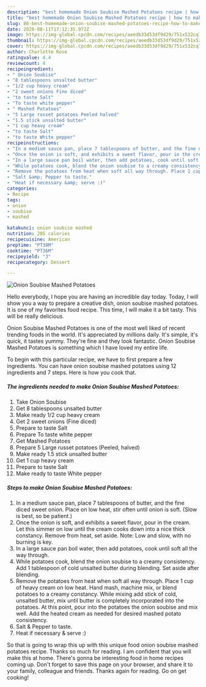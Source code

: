 ```yaml
---
description: "best homemade Onion Soubise Mashed Potatoes recipe | how to make homemade Onion Soubise Mashed Potatoes"
title: "best homemade Onion Soubise Mashed Potatoes recipe | how to make homemade Onion Soubise Mashed Potatoes"
slug: 86-best-homemade-onion-soubise-mashed-potatoes-recipe-how-to-make-homemade-onion-soubise-mashed-potatoes
date: 2020-08-11T17:12:35.972Z
image: https://img-global.cpcdn.com/recipes/aeedb33d53df9d29/751x532cq70/onion-soubise-mashed-potatoes-recipe-main-photo.jpg
thumbnail: https://img-global.cpcdn.com/recipes/aeedb33d53df9d29/751x532cq70/onion-soubise-mashed-potatoes-recipe-main-photo.jpg
cover: https://img-global.cpcdn.com/recipes/aeedb33d53df9d29/751x532cq70/onion-soubise-mashed-potatoes-recipe-main-photo.jpg
author: Charlotte Rose
ratingvalue: 4.4
reviewcount: 4
recipeingredient:
- " Onion Soubise"
- "8 tablespoons unsalted butter"
- "1/2 cup heavy cream"
- "2 sweet onions Fine diced"
- "to taste Salt"
- "To taste white pepper"
- " Mashed Potatoes"
- "5 Large russet potatoes Peeled halved"
- "1.5 stick unsalted butter"
- "1 cup heavy cream"
- "to taste Salt"
- "to taste White pepper"
recipeinstructions:
- "In a medium sauce pan, place 7 tablespoons of butter, and the fine diced sweet onion. Place on low heat, stir often until onion is soft. (Slow is best, so be patient.)"
- "Once the onion is soft, and exhibits a sweet flavor, pour in the cream. Let this simmer on low until the cream cooks down into a nice thick constancy. Remove from heat, set aside. Note: Low and slow, with no burning is key."
- "In a large sauce pan boil water, then add potatoes, cook until soft all the way through."
- "While potatoes cook, blend the onion soubise to a creamy consistency. Add 1 tablespoon of cold unsalted butter during blending. Set aside after blending."
- "Remove the potatoes from heat when soft all way through. Place 1 cup of heavy cream on low heat. Hand mash, machine mix, or blend potatoes to a creamy constancy. While mixing add stick of cold, unsalted butter, mix until butter is completely incorporated into the potatoes. At this point, pour into the potatoes the onion soubise and mix well. Add the heated cream as needed for desired mashed potato consistency."
- "Salt &amp; Pepper to taste."
- "Heat if necessary &amp; serve :)"
categories:
- Recipe
tags:
- onion
- soubise
- mashed

katakunci: onion soubise mashed 
nutrition: 205 calories
recipecuisine: American
preptime: "PT38M"
cooktime: "PT36M"
recipeyield: "3"
recipecategory: Dessert

---
```



![Onion Soubise Mashed Potatoes](https://img-global.cpcdn.com/recipes/aeedb33d53df9d29/751x532cq70/onion-soubise-mashed-potatoes-recipe-main-photo.jpg)

Hello everybody, I hope you are having an incredible day today. Today, I will show you a way to prepare a creative dish, onion soubise mashed potatoes. It is one of my favorites food recipe. This time, I will make it a bit tasty. This will be really delicious.

Onion Soubise Mashed Potatoes is one of the most well liked of recent trending foods in the world. It's appreciated by millions daily. It's simple, it's quick, it tastes yummy. They're fine and they look fantastic. Onion Soubise Mashed Potatoes is something which I have loved my entire life.




To begin with this particular recipe, we have to first prepare a few ingredients. You can have onion soubise mashed potatoes using 12 ingredients and 7 steps. Here is how you cook that.

<!--inarticleads1-->

##### The ingredients needed to make Onion Soubise Mashed Potatoes:

1. Take  Onion Soubise
1. Get 8 tablespoons unsalted butter
1. Make ready 1/2 cup heavy cream
1. Get 2 sweet onions (Fine diced)
1. Prepare to taste Salt
1. Prepare To taste white pepper
1. Get  Mashed Potatoes
1. Prepare 5 Large russet potatoes (Peeled, halved)
1. Make ready 1.5 stick unsalted butter
1. Get 1 cup heavy cream
1. Prepare to taste Salt
1. Make ready to taste White pepper




<!--inarticleads2-->

##### Steps to make Onion Soubise Mashed Potatoes:

1. In a medium sauce pan, place 7 tablespoons of butter, and the fine diced sweet onion. Place on low heat, stir often until onion is soft. (Slow is best, so be patient.)
1. Once the onion is soft, and exhibits a sweet flavor, pour in the cream. Let this simmer on low until the cream cooks down into a nice thick constancy. Remove from heat, set aside. Note: Low and slow, with no burning is key.
1. In a large sauce pan boil water, then add potatoes, cook until soft all the way through.
1. While potatoes cook, blend the onion soubise to a creamy consistency. Add 1 tablespoon of cold unsalted butter during blending. Set aside after blending.
1. Remove the potatoes from heat when soft all way through. Place 1 cup of heavy cream on low heat. Hand mash, machine mix, or blend potatoes to a creamy constancy. While mixing add stick of cold, unsalted butter, mix until butter is completely incorporated into the potatoes. At this point, pour into the potatoes the onion soubise and mix well. Add the heated cream as needed for desired mashed potato consistency.
1. Salt &amp; Pepper to taste.
1. Heat if necessary &amp; serve :)




So that is going to wrap this up with this unique food onion soubise mashed potatoes recipe. Thanks so much for reading. I am confident that you will make this at home. There's gonna be interesting food in home recipes coming up. Don't forget to save this page on your browser, and share it to your family, colleague and friends. Thanks again for reading. Go on get cooking!
